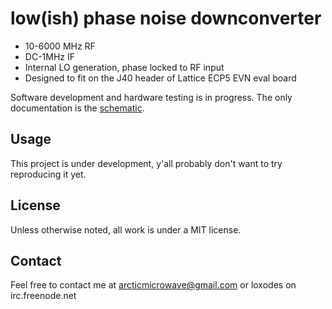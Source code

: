 # low(ish) phase noise downconverter 
* 10-6000 MHz RF
* DC-1MHz IF
* Internal LO generation, phase locked to RF input
* Designed to fit on the J40 header of Lattice ECP5 EVN eval board


Software development and hardware testing is in progress.
The only documentation is the [schematic](./phase_noise_downconver_schematic_2020_10.pdf).

## Usage
This project is under development, y'all probably don't want to try reproducing it yet.

## License
Unless otherwise noted, all work is under a MIT license.

## Contact
Feel free to contact me at arcticmicrowave@gmail.com or loxodes on irc.freenode.net

